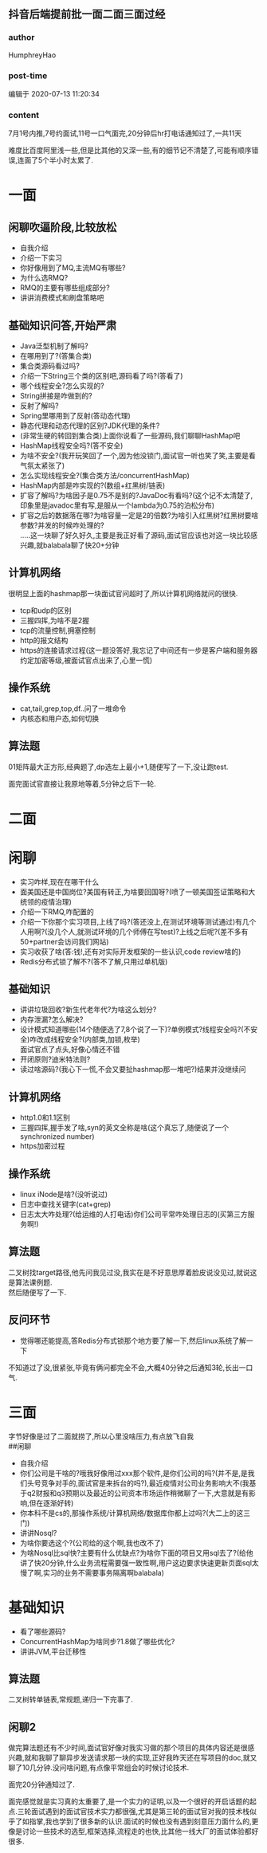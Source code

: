 ## 抖音后端提前批一面二面三面过经
### author 
HumphreyHao
### post-time 

编辑于  2020-07-13 11:20:34
### content 
<div class="post-topic-des nc-post-content">
 <p>
  7月1号内推,7号约面试,11号一口气面完,20分钟后hr打电话通知过了,一共11天
 </p>
 <p>
  难度比百度阿里浅一些,但是比其他的又深一些,有的细节记不清楚了,可能有顺序错误,连面了5个半小时太累了.
 </p>
 <h1 id="一面">
  一面
 </h1>
 <h2 id="闲聊吹逼阶段比较放松">
  闲聊吹逼阶段,比较放松
 </h2>
 <ul>
  <li>
   自我介绍
  </li>
  <li>
   介绍一下实习
  </li>
  <li>
   你好像用到了MQ,主流MQ有哪些?
  </li>
  <li>
   为什么选RMQ?
  </li>
  <li>
   RMQ的主要有哪些组成部分?
  </li>
  <li>
   讲讲消费模式和刷盘策略吧
  </li>
 </ul>
 <h2 id="基础知识问答开始严肃">
  基础知识问答,开始严肃
 </h2>
 <ul>
  <li>
   Java泛型机制了解吗?
  </li>
  <li>
   在哪用到了?(答集合类)
  </li>
  <li>
   集合类源码看过吗?
  </li>
  <li>
   介绍一下String三个类的区别吧,源码看了吗?(答看了)
  </li>
  <li>
   哪个线程安全?怎么实现的?
  </li>
  <li>
   String拼接是咋做到的?
  </li>
  <li>
   反射了解吗?
  </li>
  <li>
   Spring里哪用到了反射(答动态代理)
  </li>
  <li>
   静态代理和动态代理的区别?JDK代理的条件?
  </li>
  <li>
   (非常生硬的转回到集合类)上面你说看了一些源码,我们聊聊HashMap吧
  </li>
  <li>
   HashMap线程安全吗?(答不安全)
  </li>
  <li>
   为啥不安全?(我开玩笑回了一个,因为他没锁门,面试官一听也笑了笑,主要是看气氛太紧张了)
  </li>
  <li>
   怎么实现线程安全?(集合类方法/concurrentHashMap)
  </li>
  <li>
   HashMap内部是咋实现的?(数组+红黑树/链表)
  </li>
  <li>
   扩容了解吗?为啥因子是0.75不是别的?JavaDoc有看吗?(这个记不太清楚了,印象里是javadoc里有写,是服从一个lambda为0.75的泊松分布)
  </li>
  <li>
   扩容之后的数据落在哪?为啥容量一定是2的倍数?为啥引入红黑树?红黑树要啥参数?并发的时候咋处理的?
   <br/>
   .....这一块聊了好久好久,主要是我正好看了源码,面试官应该也对这一块比较感兴趣,就balabala聊了快20+分钟
  </li>
 </ul>
 <h2 id="计算机网络">
  计算机网络
 </h2>
 <p>
  很明显上面的hashmap那一块面试官问超时了,所以计算机网络就问的很快.
 </p>
 <ul>
  <li>
   tcp和udp的区别
  </li>
  <li>
   三握四挥,为啥不是2握
  </li>
  <li>
   tcp的流量控制,拥塞控制
  </li>
  <li>
   http的报文结构
  </li>
  <li>
   https的连接请求过程(这一题没答好,我忘记了中间还有一步是客户端和服务器约定加密等级,被面试官点出来了,心里一慌)
  </li>
 </ul>
 <h2 id="操作系统">
  操作系统
 </h2>
 <ul>
  <li>
   cat,tail,grep,top,df..问了一堆命令
  </li>
  <li>
   内核态和用户态,如何切换
  </li>
 </ul>
 <h2 id="算法题">
  算法题
 </h2>
 <p>
  01矩阵最大正方形,经典题了,dp选左上最小+1,随便写了一下,没让跑test.
 </p>
 <p>
  面完面试官直接让我原地等着,5分钟之后下一轮.
 </p>
 <h1 id="二面">
  二面
 </h1>
 <h1 id="闲聊">
  闲聊
 </h1>
 <ul>
  <li>
   实习咋样,现在在哪干什么
  </li>
  <li>
   面美国还是中国岗位?美国有转正,为啥要回国呀?(喷了一顿美国签证策略和大统领的疫情治理)
  </li>
  <li>
   介绍一下RMQ,咋配置的
  </li>
  <li>
   介绍一下你那个实习项目,上线了吗?(答还没上,在测试环境等测试通过)有几个人用啊?(没几个人,就测试环境的几个师傅在写test)?上线之后呢?(差不多有50+partner会访问我们网站)
  </li>
  <li>
   实习收获了啥(答:钱!,还有对实际开发框架的一些认识,code review啥的)
  </li>
  <li>
   Redis分布式锁了解不?(答不了解,只用过单机版)
  </li>
 </ul>
 <h2 id="基础知识">
  基础知识
 </h2>
 <ul>
  <li>
   讲讲垃圾回收?新生代老年代?为啥这么划分?
  </li>
  <li>
   内存泄漏?怎么解决?
  </li>
  <li>
   设计模式知道哪些(14个随便选了7,8个说了一下)?单例模式?线程安全吗?(不安全)咋改成线程安全?(内部类,加锁,枚举)
   <br/>
   面试官点了点头,好像心情还不错
  </li>
  <li>
   开闭原则?迪米特法则?
  </li>
  <li>
   读过啥源码?(我心下一慌,不会又要扯hashmap那一堆吧?)结果并没继续问
  </li>
 </ul>
 <h2 id="计算机网络-1">
  计算机网络
 </h2>
 <ul>
  <li>
   http1.0和1.1区别
  </li>
  <li>
   三握四挥,握手发了啥,syn的英文全称是啥(这个真忘了,随便说了一个synchronized number)
  </li>
  <li>
   https加密过程
  </li>
 </ul>
 <h2 id="操作系统-1">
  操作系统
 </h2>
 <ul>
  <li>
   linux iNode是啥?(没听说过)
  </li>
  <li>
   日志中查找关键字(cat+grep)
  </li>
  <li>
   日志太大咋处理?(给运维的人打电话)你们公司平常咋处理日志的(买第三方服务啊!)
  </li>
 </ul>
 <h2 id="算法题-1">
  算法题
 </h2>
 <p>
  二叉树找target路径,他先问我见过没,我实在是不好意思厚着脸皮说没见过,就说这是算法课例题.
  <br/>
  然后随便写了一下.
 </p>
 <h2 id="反问环节">
  反问环节
 </h2>
 <ul>
  <li>
   觉得哪还能提高,答Redis分布式锁那个地方要了解一下,然后linux系统了解一下
  </li>
 </ul>
 <p>
  不知道过了没,很紧张,毕竟有俩问都完全不会,大概40分钟之后通知3轮,长出一口气.
 </p>
 <h1 id="三面">
  三面
 </h1>
 <p>
  字节好像是过了二面就捞了,所以心里没啥压力,有点放飞自我
  <br/>
  ##闲聊
 </p>
 <ul>
  <li>
   自我介绍
  </li>
  <li>
   你们公司是干啥的?哦我好像用过xxx那个软件,是你们公司的吗?(并不是,是我们头号竞争对手的,面试官是来拆台的吗?),最近疫情对公司业务影响大不(我基于q2财报和q3预期以及最近的公司资本市场运作稍微聊了一下,大意就是有影响,但在逐渐好转)
  </li>
  <li>
   你本科不是cs的,那操作系统/计算机网络/数据库你都上过吗?(大二上的这三门)
  </li>
  <li>
   讲讲Nosql?
  </li>
  <li>
   为啥你要选这个?(公司给的这个啊,我也改不了)
  </li>
  <li>
   为啥Nosql比sql快?主要有什么优缺点?为啥你下面的项目又用sql去了?(给他讲了快20分钟,什么业务流程需要强一致性啊,用户这边要求快速更新页面sql太慢了啊,实习的业务不需要事务隔离啊balabala)
  </li>
 </ul>
 <h1 id="基础知识-1">
  基础知识
 </h1>
 <ul>
  <li>
   看了哪些源码?
  </li>
  <li>
   ConcurrentHashMap为啥同步?1.8做了哪些优化?
  </li>
  <li>
   讲讲JVM,平台迁移性
  </li>
 </ul>
 <h2 id="算法题-2">
  算法题
 </h2>
 <p>
  二叉树转单链表,常规题,递归一下完事了.
 </p>
 <h2 id="闲聊2">
  闲聊2
 </h2>
 <p>
  做完算法题还有不少时间,面试官好像对我实习做的那个项目的具体内容还是很感兴趣,就和我聊了聊异步发送请求那一块的实现,正好我昨天还在写项目的doc,就又聊了10几分钟.没问啥问题,有点像平常组会的时候讨论技术.
 </p>
 <p>
  面完20分钟通知过了.
 </p>
 <p>
  面完感觉就是实习真的太重要了,是一个实力的证明,以及一个很好的开启话题的起点.三轮面试遇到的面试官技术实力都很强,尤其是第三轮的面试官对我的技术栈似乎了如指掌,我也学到了很多新的认识.面试的时候也没有遇到刻意压力面什么的,更像是讨论一些技术的选型,框架选择,流程走的也快,比其他一线大厂的面试体验都好很多.
 </p>
</div>
